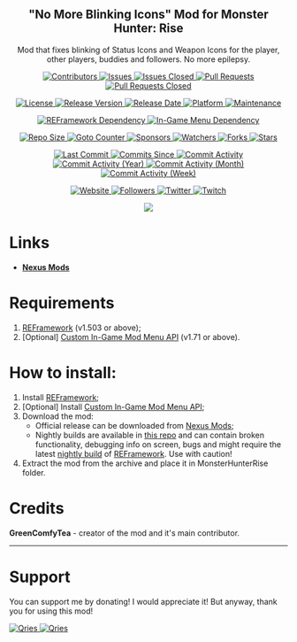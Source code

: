<p align="center">
	<h2 align="center"><b>"No More Blinking Icons" Mod for Monster Hunter: Rise</b></h2>
	<p align="center">Mod that fixes blinking of Status Icons and Weapon Icons for the player, other players, buddies and followers. No more epilepsy.</p>
</p>

<p align="center">
	<a href="https://github.com/greencomfytea/mhr-no-more-blinking-icons/graphs/contributors">
		<img alt="Contributors" src="https://img.shields.io/github/contributors/greencomfytea/mhr-no-more-blinking-icons" />
	</a>
	<a href="https://github.com/greencomfytea/mhr-no-more-blinking-icons/issues">
		<img alt="Issues" src="https://img.shields.io/github/issues/greencomfytea/mhr-no-more-blinking-icons" />
	</a>
	<a href="https://github.com/greencomfytea/mhr-no-more-blinking-icons/issues">
		<img alt="Issues Closed" src="https://img.shields.io/github/issues-closed/greencomfytea/mhr-no-more-blinking-icons" />
	</a>
	<a href="https://github.com/greencomfytea/mhr-no-more-blinking-icons/pulls">
		<img alt="Pull Requests" src="https://img.shields.io/github/issues-pr/greencomfytea/mhr-no-more-blinking-icons" />
	</a>
	<a href="https://github.com/greencomfytea/mhr-no-more-blinking-icons/pulls">
		<img alt="Pull Requests Closed" src="https://img.shields.io/github/issues-pr-closed/greencomfytea/mhr-no-more-blinking-icons" />
	</a>
</p>
<p align="center">
	<a href="https://github.com/greencomfytea/mhr-no-more-blinking-icons/blob/main/LICENSE">
		<img alt="License" src="https://img.shields.io/github/license/greencomfytea/mhr-no-more-blinking-icons" />
	</a>
	<a href="https://github.com/greencomfytea/mhr-no-more-blinking-icons/releases">
		<img alt="Release Version" src="https://img.shields.io/github/v/release/greencomfytea/mhr-no-more-blinking-icons" />
	</a>
	<a href="https://github.com/greencomfytea/mhr-no-more-blinking-icons/releases">
		<img alt="Release Date" src="https://img.shields.io/github/release-date/greencomfytea/mhr-no-more-blinking-icons" />
	</a>
	<a href="">
		<img alt="Platform" src="https://img.shields.io/badge/platform-win%20%7C%20linux%20%7C%20steam%20deck-lightgrey" />
	</a>
	<a href="">
		<img alt="Maintenance" src="https://img.shields.io/maintenance/yes/2023" />
	</a>
</p>
<p align="center">
	<a href="https://www.nexusmods.com/monsterhunterrise/mods/26">
		<img alt="REFramework Dependency" src="https://img.shields.io/badge/dependency-REFramework%20v1.503%2B-green" />
	</a>
   	<a href="[https://www.nexusmods.com/monsterhunterrise/mods/26](https://www.nexusmods.com/monsterhunterrise/mods/1292)">
		<img alt="In-Game Menu Dependency" src="https://img.shields.io/badge/dependency-Custom%20In--Game%20Mod%20Menu%20API%20v1.71%2B-yellow" />
	</a>
</p>
<p align="center">
	<a href="">
		<img alt="Repo Size" src="https://img.shields.io/github/repo-size/greencomfytea/mhr-no-more-blinking-icons" />
	</a>
	<a href="">
		<img alt="Goto Counter" src="https://img.shields.io/github/search/greencomfytea/mhr-no-more-blinking-icons/goto" />
	</a>
	<a href="https://github.com/sponsors/greencomfytea">
		<img alt="Sponsors" src="https://img.shields.io/github/sponsors/greencomfytea" />
	</a>
	<a href="">
		<img alt="Watchers" src="https://img.shields.io/github/watchers/greencomfytea/mhr-no-more-blinking-icons" />
	</a>
	<a href="https://github.com/greencomfytea/mhr-no-more-blinking-icons/forks">
		<img alt="Forks" src="https://img.shields.io/github/forks/greencomfytea/mhr-no-more-blinking-icons" />
	</a>
	<a href="">
		<img alt="Stars" src="https://img.shields.io/github/stars/greencomfytea/mhr-no-more-blinking-icons" />
	</a>
</p>
<p align="center">
	<a href="https://github.com/greencomfytea/mhr-no-more-blinking-icons/commits/main">
		<img alt="Last Commit" src="https://img.shields.io/github/last-commit/greencomfytea/mhr-no-more-blinking-icons" />
	</a>
	<a href="https://github.com/greencomfytea/mhr-no-more-blinking-icons/commits/main">
		<img alt="Commits Since" src="https://img.shields.io/github/commits-since/greencomfytea/mhr-no-more-blinking-icons/latest" />
	</a>
	<a href="https://github.com/greencomfytea/mhr-no-more-blinking-icons/graphs/commit-activity">
		<img alt="Commit Activity" src="https://img.shields.io/github/commit-activity/t/greencomfytea/mhr-no-more-blinking-icons" />
	</a>
	<a href="https://github.com/greencomfytea/mhr-no-more-blinking-icons/graphs/commit-activity">
		<img alt="Commit Activity (Year)" src="https://img.shields.io/github/commit-activity/y/greencomfytea/mhr-no-more-blinking-icons" />
	</a>
	<a href="https://github.com/greencomfytea/mhr-no-more-blinking-icons/graphs/commit-activity">
		<img alt="Commit Activity (Month)" src="https://img.shields.io/github/commit-activity/m/greencomfytea/mhr-no-more-blinking-icons" />
	</a>
	<a href="https://github.com/greencomfytea/mhr-no-more-blinking-icons/graphs/commit-activity">
		<img alt="Commit Activity (Week)" src="https://img.shields.io/github/commit-activity/w/greencomfytea/mhr-no-more-blinking-icons" />
	</a>
</p>
<p align="center">
	<a href="https://www.nexusmods.com/monsterhunterrise/mods/76">
		<img alt="Website" src="https://img.shields.io/website?down_color=red&down_message=down&up_color=green&up_message=up&url=https://www.nexusmods.com/monsterhunterrise/mods/76" />
	</a>
	<a href="https://github.com/greencomfytea?tab=followers">
		<img alt="Followers" src="https://img.shields.io/github/followers/greencomfytea" />
	</a>
	<a href="https://twitter.com/greencomfytea">
		<img alt="Twitter" src="https://img.shields.io/twitter/follow/greencomfytea" />
	</a>
	<a href="https://www.twitch.tv/greencomfytea">
		<img alt="Twitch" src="https://img.shields.io/twitch/status/greencomfytea" />
	</a>
</p>

<p align="center">
	<a>
		<img align="center" src="https://github.com/GreenComfyTea/MHR-No-More-Blinking-Icons/assets/30152047/30647f0a-d963-43ec-a835-d6ae48337b12" />
	</a>
</p>

# Links
* **[Nexus Mods](https://www.nexusmods.com/monsterhunterrise/mods/76)**  

# Requirements
1. [REFramework](https://www.nexusmods.com/monsterhunterrise/mods/26) (v1.503 or above);
2. [Optional] [Custom In-Game Mod Menu API](https://www.nexusmods.com/monsterhunterrise/mods/1292) (v1.71 or above).

# How to install:
1. Install [REFramework](https://www.nexusmods.com/monsterhunterrise/mods/26);
1. [Optional] Install [Custom In-Game Mod Menu API](https://www.nexusmods.com/monsterhunterrise/mods/1292);
3. Download the mod:
    * Official release can be downloaded from [Nexus Mods](https://www.nexusmods.com/monsterhunterrise/mods/812);
    * Nightly builds are available in [this repo](https://github.com/GreenComfyTea/MHR-Better-Matchmaking) and can contain broken functionality, debugging info on screen, bugs and might require the latest [nightly build](https://github.com/praydog/REFramework-nightly/releases) of [REFramework](https://www.nexusmods.com/monsterhunterrise/mods/26). Use with caution!
4. Extract the mod from the archive and place it in MonsterHunterRise folder.

# Credits
**GreenComfyTea** - creator of the mod and it's main contributor.
  
***
# Support

You can support me by donating! I would appreciate it! But anyway, thank you for using this mod!

 <a href="https://streamelements.com/greencomfytea/tip">
  <img alt="Qries" src="https://panels.twitch.tv/panel-48897356-image-c6155d48-b689-4240-875c-f3141355cb56">
</a>
<a href="https://ko-fi.com/greencomfytea">
  <img alt="Qries" src="https://panels.twitch.tv/panel-48897356-image-c2fcf835-87e4-408e-81e8-790789c7acbc">
</a>

